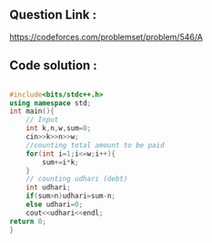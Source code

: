 ## Question Link :

https://codeforces.com/problemset/problem/546/A

## Code solution :

```cpp

#include<bits/stdc++.h>
using namespace std;
int main(){
    // Input
    int k,n,w,sum=0;
    cin>>k>>n>>w;
    //counting total amount to be paid
    for(int i=1;i<=w;i++){
        sum+=i*k;
    }
    // counting udhari (debt)
    int udhari;
    if(sum>n)udhari=sum-n;
    else udhari=0;
    cout<<udhari<<endl;
return 0;
}

```